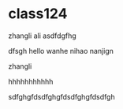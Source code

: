 # class124
zhangli
ali
asdfdgfhg



dfsgh
hello wanhe
nihao nanjign

zhangli

hhhhhhhhhhh


sdfghgfdsdfghgfdsdfghgfdsdfgh
